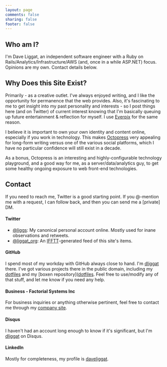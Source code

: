 ```yaml
---
layout: page
comments: false
sharing: false
footer: false
---
```


## Who am I?
I'm Dave Liggat, an independent software engineer with a Ruby on Rails/Analytics/Infrastructure/AWS (and, once in a while ASP.NET) focus. Opinions are my own. Contact details below.

## Why Does this Site Exist?
Primarily - as a creative outlet. I've always enjoyed writing, and I like the opportunity for permanence that the web provides. Also, it's fascinating to me to get insight into my past personality and interests - so I post things here (and on Twitter) of current interest knowing that I'm basically queuing up future entertainment & reflection for myself. I use [Everpix](http://everpix.com) for the same reason.

I believe it is important to own your own identity and content online, especially if you work in technology. This makes [Octopress](http://octopress.org) very appealing for long-form writing versus one of the various social platforms, which I have no particular confidence will still exist in a decade.

As a bonus, Octopress is an interesting and highly-configurable technology playground, and a good way for me, as a server/data/analytics guy, to get some healthy ongoing exposure to web front-end technologies.

## Contact

If you need to reach me, Twitter is a good starting point. If you @-mention me with a request, I can follow back, and then you can send me a [private] DM.

#### Twitter
* [@liggs](https://twitter.com/liggs): My canonical personal account online. Mostly used for inane observations and retweets.
* [@liggat_org](https://twitter.com/liggat_org): An [IFFTT](http://ifftt.com)-generated feed of this site's items.

#### GitHub
I spend most of my workday with GitHub always close to hand. I'm [dliggat](https://github.com/dliggat) there. I've got various projects there in the public domain, including my [dotfiles](https://github.com/dliggat/dotfiles) and my [boxen repository]([dotfiles](https://github.com/dliggat/boxen). Feel free to use/modify any of that stuff, and let me know if you need any help.

#### Business - Factorial Systems Inc
For business inquiries or anything otherwise pertinent, feel free to contact me through my [company site](http://factorialsystems.ca/contact/).

#### Disqus
I haven't had an account long enough to know if it's significant, but I'm [dliggat](http://disqus.com/dliggat/) on Disqus.

#### LinkedIn
Mostly for completeness, my profile is [daveliggat](http://ca.linkedin.com/in/daveliggat).

<link rel="stylesheet" type="text/css" href="/stylesheets/about_page.css">
